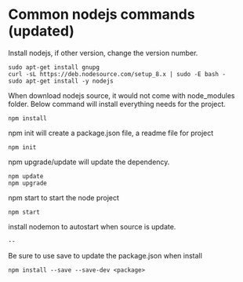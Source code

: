 # Common nodejs commands (updated)

Install nodejs, if other version, change the version number.
```
sudo apt-get install gnupg
curl -sL https://deb.nodesource.com/setup_8.x | sudo -E bash -
sudo apt-get install -y nodejs
```

When download nodejs source, it would not come with node_modules folder. Below command will install everything needs for the project.
```
npm install
```

npm init will create a package.json file, a readme file for project
```
npm init
```

npm upgrade/update will update the dependency.
```
npm update
npm upgrade
```

npm start to start the node project
```
npm start
```

install nodemon to autostart when source is update.
```
--
```

Be sure to use save to update the package.json when install
```
npm install --save --save-dev <package>
```
